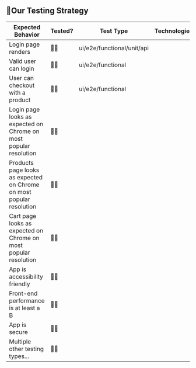 ## 🧪Our Testing Strategy

| Expected Behavior  | Tested? | Test Type  | Technologies  |
|---|---|---|---|
| Login page renders  | 🙅‍♂ | ui/e2e/functional/unit/api |  |
| Valid user can login | 🙅‍♂ | ui/e2e/functional |  |
| User can checkout with a product  | 🙅‍♂ | ui/e2e/functional |  |
| Login page looks as expected on Chrome on most popular resolution  | 🙅‍♂️ |   |   |
| Products page looks as expected on Chrome on most popular resolution  | 🙅‍♂️ |   |   |
| Cart page looks as expected on Chrome on most popular resolution  | 🙅‍♂️ |   |   |
| App is accessibility friendly  | 🙅‍♂️ |   |   |
| Front-end performance is at least a B  | 🙅‍♂️ |   |   |
| App is secure  | 🙅‍♂️ |   |   |
| Multiple other testing types...  | 🙅‍♂️ |   |   |
